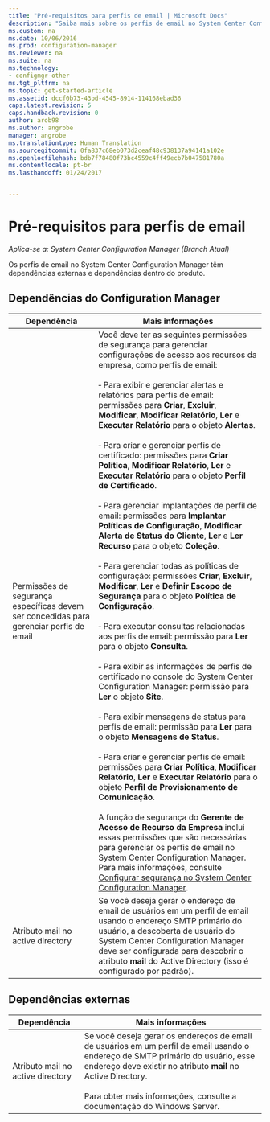 ```yaml
---
title: "Pré-requisitos para perfis de email | Microsoft Docs"
description: "Saiba mais sobre os perfis de email no System Center Configuration Manager e suas dependências externas e dependências dentro do produto."
ms.custom: na
ms.date: 10/06/2016
ms.prod: configuration-manager
ms.reviewer: na
ms.suite: na
ms.technology:
- configmgr-other
ms.tgt_pltfrm: na
ms.topic: get-started-article
ms.assetid: dccf0b73-43bd-4545-8914-114168ebad36
caps.latest.revision: 5
caps.handback.revision: 0
author: arob98
ms.author: angrobe
manager: angrobe
ms.translationtype: Human Translation
ms.sourcegitcommit: 0fa837c68eb073d2ceaf48c938137a94141a102e
ms.openlocfilehash: bdb7f78480f73bc4559c4ff49ecb7b047581780a
ms.contentlocale: pt-br
ms.lasthandoff: 01/24/2017


---
```

# <a name="email-profile-prerequisites"></a>Pré-requisitos para perfis de email

*Aplica-se a: System Center Configuration Manager (Branch Atual)*

Os perfis de email no System Center Configuration Manager têm dependências externas e dependências dentro do produto.  

## <a name="configuration-manager-dependencies"></a>Dependências do Configuration Manager  

|Dependência|Mais informações|  
|----------------|----------------------|  
|Permissões de segurança específicas devem ser concedidas para gerenciar perfis de email|Você deve ter as seguintes permissões de segurança para gerenciar configurações de acesso aos recursos da empresa, como perfis de email:<br /><br /> ‑ Para exibir e gerenciar alertas e relatórios para perfis de email: permissões para **Criar**, **Excluir**, **Modificar**, **Modificar Relatório**, **Ler** e **Executar Relatório** para o objeto **Alertas**.<br /><br /> ‑ Para criar e gerenciar perfis de certificado: permissões para **Criar Política**, **Modificar Relatório**, **Ler** e **Executar Relatório** para o objeto **Perfil de Certificado**.<br /><br /> ‑ Para gerenciar implantações de perfil de email: permissões para **Implantar Políticas de Configuração**, **Modificar Alerta de Status do Cliente**, **Ler** e **Ler Recurso** para o objeto **Coleção**.<br /><br /> ‑ Para gerenciar todas as políticas de configuração: permissões **Criar**, **Excluir**, **Modificar**, **Ler** e **Definir Escopo de Segurança** para o objeto **Política de Configuração**.<br /><br /> ‑ Para executar consultas relacionadas aos perfis de email: permissão para **Ler** para o objeto **Consulta**.<br /><br /> ‑ Para exibir as informações de perfis de certificado no console do System Center Configuration Manager: permissão para **Ler** o objeto **Site**.<br /><br /> ‑ Para exibir mensagens de status para perfis de email: permissão para **Ler** para o objeto **Mensagens de Status**.<br /><br /> ‑ Para criar e gerenciar perfis de email: permissões para **Criar Política**, **Modificar Relatório**, **Ler** e **Executar Relatório** para o objeto **Perfil de Provisionamento de Comunicação**.<br /><br /> A função de segurança do **Gerente de Acesso de Recurso da Empresa** inclui essas permissões que são necessárias para gerenciar os perfis de email no System Center Configuration Manager. Para mais informações, consulte [Configurar segurança no System Center Configuration Manager](../../core/plan-design/security/configure-security.md).|  
|Atributo mail no active directory|Se você deseja gerar o endereço de email de usuários em um perfil de email usando o endereço SMTP primário do usuário, a descoberta de usuário do System Center Configuration Manager deve ser configurada para descobrir o atributo **mail** do Active Directory (isso é configurado por padrão).|  

## <a name="external-dependencies"></a>Dependências externas  

|Dependência|Mais informações|  
|----------------|----------------------|  
|Atributo mail no active directory|Se você deseja gerar os endereços de email de usuários em um perfil de email usando o endereço de SMTP primário do usuário, esse endereço deve existir no atributo **mail** no Active Directory.<br /><br /> Para obter mais informações, consulte a documentação do Windows Server.|

